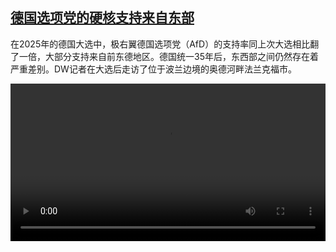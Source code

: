 <!--1740757624000-->
[德国选项党的硬核支持来自东部](https://www.dw.com/zh/%E5%BE%B7%E5%9B%BD%E9%80%89%E9%A1%B9%E5%85%9A%E7%9A%84%E7%A1%AC%E6%A0%B8%E6%94%AF%E6%8C%81%E6%9D%A5%E8%87%AA%E4%B8%9C%E9%83%A8/a-71745894)
------

<p>在2025年的德国大选中，极右翼德国选项党（AfD）的支持率同上次大选相比翻了一倍，大部分支持来自前东德地区。德国统一35年后，东西部之间仍然存在着严重差别。DW记者在大选后走访了位于波兰边境的奥德河畔法兰克福市。</small></p><video src="https://tvdownloaddw-a.akamaihd.net/vps/webvideos/CHI/2025/DWVG/DWVGCHI250225_frankfurtoder-CMS_01ICW_AVC_480x270.mp4" controls style="width:100%"></video>
